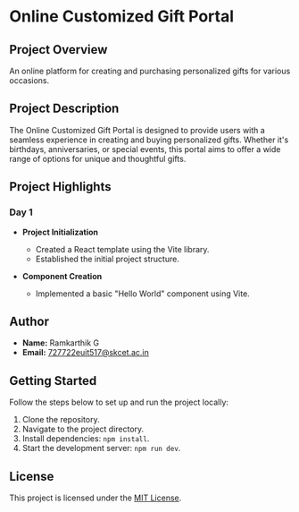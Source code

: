 
# Online Customized Gift Portal

## Project Overview

An online platform for creating and purchasing personalized gifts for various occasions.

## Project Description

The Online Customized Gift Portal is designed to provide users with a seamless experience in creating and buying personalized gifts. Whether it's birthdays, anniversaries, or special events, this portal aims to offer a wide range of options for unique and thoughtful gifts.

## Project Highlights

### Day 1

- **Project Initialization**
  - Created a React template using the Vite library.
  - Established the initial project structure.

- **Component Creation**
  - Implemented a basic "Hello World" component using Vite.

## Author

- **Name:** Ramkarthik G
- **Email:** 727722euit517@skcet.ac.in

## Getting Started

Follow the steps below to set up and run the project locally:

1. Clone the repository.
2. Navigate to the project directory.
3. Install dependencies: `npm install`.
4. Start the development server: `npm run dev`.

## License

This project is licensed under the [MIT License](LICENSE).
